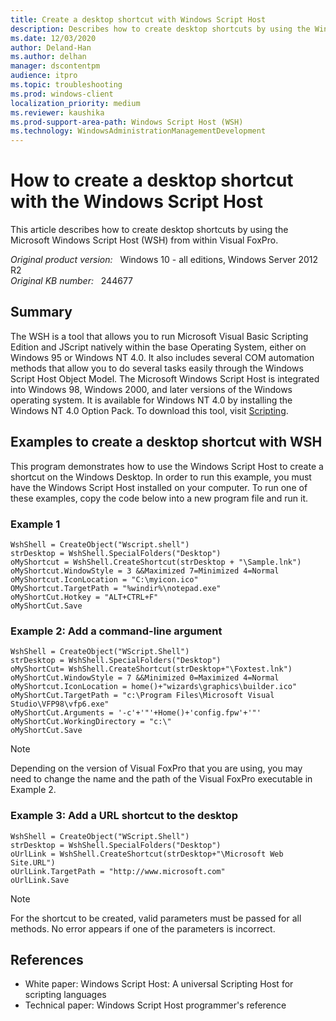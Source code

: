 ```yaml
---
title: Create a desktop shortcut with Windows Script Host
description: Describes how to create desktop shortcuts by using the Windows Scripting Host from within Visual FoxPro.
ms.date: 12/03/2020
author: Deland-Han
ms.author: delhan
manager: dscontentpm
audience: itpro
ms.topic: troubleshooting
ms.prod: windows-client
localization_priority: medium
ms.reviewer: kaushika
ms.prod-support-area-path: Windows Script Host (WSH)
ms.technology: WindowsAdministrationManagementDevelopment
---
```

# How to create a desktop shortcut with the Windows Script Host

This article describes how to create desktop shortcuts by using the Microsoft Windows Script Host (WSH) from within Visual FoxPro.

_Original product version:_ &nbsp; Windows 10 - all editions, Windows Server 2012 R2  
_Original KB number:_ &nbsp; 244677

## Summary

The WSH is a tool that allows you to run Microsoft Visual Basic Scripting Edition and JScript natively within the base Operating System, either on Windows 95 or Windows NT 4.0. It also includes several COM automation methods that allow you to do several tasks easily through the Windows Script Host Object Model. The Microsoft Windows Script Host is integrated into Windows 98, Windows 2000, and later versions of the Windows operating system. It is available for Windows NT 4.0 by installing the Windows NT 4.0 Option Pack. To download this tool, visit [Scripting](/previous-versions/ms950396(v=msdn.10)).

## Examples to create a desktop shortcut with WSH

This program demonstrates how to use the Windows Script Host to create a shortcut on the Windows Desktop. In order to run this example, you must have the Windows Script Host installed on your computer. To run one of these examples, copy the code below into a new program file and run it.

### Example 1

```vbs
WshShell = CreateObject("Wscript.shell")
strDesktop = WshShell.SpecialFolders("Desktop")
oMyShortcut = WshShell.CreateShortcut(strDesktop + "\Sample.lnk")
oMyShortcut.WindowStyle = 3 &&Maximized 7=Minimized 4=Normal
oMyShortcut.IconLocation = "C:\myicon.ico"
OMyShortcut.TargetPath = "%windir%\notepad.exe"
oMyShortCut.Hotkey = "ALT+CTRL+F"
oMyShortCut.Save
```

### Example 2: Add a command-line argument

```vbs
WshShell = CreateObject("WScript.Shell")
strDesktop = WshShell.SpecialFolders("Desktop")
oMyShortCut= WshShell.CreateShortcut(strDesktop+"\Foxtest.lnk")
oMyShortCut.WindowStyle = 7 &&Minimized 0=Maximized 4=Normal
oMyShortcut.IconLocation = home()+"wizards\graphics\builder.ico"
oMyShortCut.TargetPath = "c:\Program Files\Microsoft Visual Studio\VFP98\vfp6.exe"
oMyShortCut.Arguments = '-c'+'"'+Home()+'config.fpw'+'"'
oMyShortCut.WorkingDirectory = "c:\"
oMyShortCut.Save
```

> [!NOTE]
> Depending on the version of Visual FoxPro that you are using, you may need to change the name and the path of the Visual FoxPro executable in Example 2.

### Example 3: Add a URL shortcut to the desktop

```vbs
WshShell = CreateObject("WScript.Shell")
strDesktop = WshShell.SpecialFolders("Desktop")
oUrlLink = WshShell.CreateShortcut(strDesktop+"\Microsoft Web Site.URL")
oUrlLink.TargetPath = "http://www.microsoft.com"
oUrlLink.Save
```

> [!NOTE]
> For the shortcut to be created, valid parameters must be passed for all methods. No error appears if one of the parameters is incorrect.

## References

- White paper: Windows Script Host: A universal Scripting Host for scripting languages
- Technical paper: Windows Script Host programmer's reference

